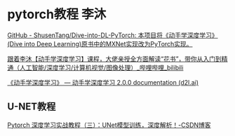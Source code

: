 # pytorch教程 李沐

[GitHub - ShusenTang/Dive-into-DL-PyTorch: 本项目将《动手学深度学习》(Dive into Deep Learning)原书中的MXNet实现改为PyTorch实现。](https://github.com/ShusenTang/Dive-into-DL-PyTorch/tree/master)

[跟着李沐【动手学深度学习】课程，大佬亲授全方面解读“花书”，带你从入门到精通（人工智能/深度学习/计算机视觉/图像处理）_哔哩哔哩_bilibili](https://www.bilibili.com/video/BV1QP411j7jB/?spm_id_from=333.337.search-card.all.click&vd_source=a8ee18bc6643a102fd5b9ca976638dd0)

[《动手学深度学习》 — 动手学深度学习 2.0.0 documentation (d2l.ai)](https://zh-v2.d2l.ai/)





## U-NET教程

[Pytorch 深度学习实战教程（三）：UNet模型训练，深度解析！-CSDN博客](https://jackcui.blog.csdn.net/article/details/106349644?spm=1001.2101.3001.6661.1&utm_medium=distribute.pc_relevant_t0.none-task-blog-2~default~CTRLIST~Rate-1-106349644-blog-105671859.pc_relevant_antiscanv2&depth_1-utm_source=distribute.pc_relevant_t0.none-task-blog-2~default~CTRLIST~Rate-1-106349644-blog-105671859.pc_relevant_antiscanv2&utm_relevant_index=1)